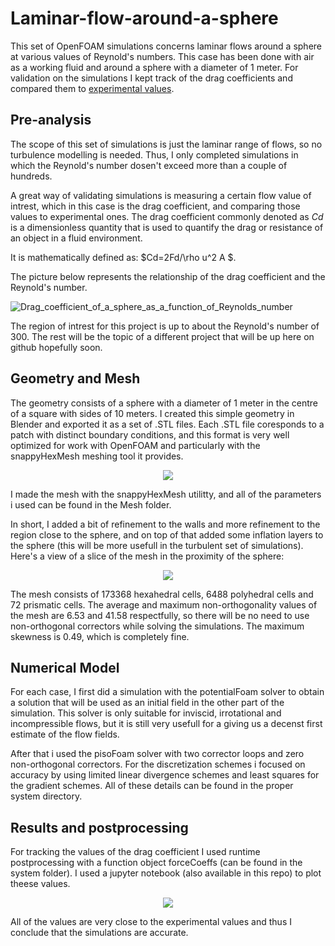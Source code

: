 # Laminar-flow-around-a-sphere

This set of OpenFOAM simulations concerns laminar flows around a sphere at various values of Reynold's numbers. This case has been done with air as a working fluid and around a sphere with a diameter of 1 meter. For validation on the simulations I kept track of the drag coefficients and compared them to [experimental values](https://pages.mtu.edu/~fmorriso/DataCorrelationForSphereDrag2016.pdf). 

## Pre-analysis

The scope of this set of simulations is just the laminar range of flows, so no turbulence modelling is needed. Thus, I only completed simulations in which the Reynold's number dosen't exceed more than a couple of hundreds. 

A great way of validating simulations is measuring a certain flow value of intrest, which in this case is the drag coefficient, and comparing those values to experimental ones. 
The drag coefficient commonly denoted as $Cd$ is a dimensionless quantity that is used to quantify the drag or resistance of an object in a fluid environment.

It is mathematically defined as:
$Cd=2Fd/\rho u^2 A $.

The picture below represents the relationship of the drag coefficient and the Reynold's number.


![Drag_coefficient_of_a_sphere_as_a_function_of_Reynolds_number](https://user-images.githubusercontent.com/84512701/216652882-d4c6538b-f66c-4e6e-9128-afeee3e2c9b4.png)

The region of intrest for this project is up to about the Reynold's number of 300. The rest will be the topic of a different project that will be up here on github hopefully soon. 


## Geometry and Mesh

The geometry consists of a sphere with a diameter of 1 meter in the centre of a square with sides of 10 meters. I created this simple geometry in Blender and exported it as a set of .STL files. Each .STL file coresponds to a patch with distinct boundary conditions, and this format is very well optimized for work with OpenFOAM and particularly with the snappyHexMesh meshing tool it provides.

<p align="center">
  <img src="https://user-images.githubusercontent.com/84512701/216657800-ecafa7f4-00d6-40fa-b3f5-6d4730e16171.png"/>
</p>

I made the mesh with the snappyHexMesh utilitty, and all of the parameters i used can be found in the Mesh folder. 

In short, I added a bit of refinement to the walls and more refinement to the region close to the sphere, and on top of that added some inflation layers to the sphere (this will be more usefull in the turbulent set of simulations). 
Here's a view of a slice of the mesh in the proximity of the sphere:
<p align="center">
  <img src="https://user-images.githubusercontent.com/84512701/216659317-2bde5309-4092-412e-ba88-e1895a9c0e45.png"/>
</p>

The mesh consists of 173368 hexahedral cells, 6488 polyhedral cells and 72 prismatic cells. The average and maximum non-orthogonality values of the mesh are 6.53 and 41.58 respectfully, so there will be no need to use non-orthogonal correctors while solving the simulations. The maximum skewness is 0.49, which is completely fine. 

## Numerical Model

For each case, I first did a simulation with the potentialFoam solver to obtain a solution that will be used as an initial field in the other part of the simulation. This solver is only suitable for inviscid, irrotational and incompressible flows, but it is still very usefull for a giving us a decenst first estimate of the flow fields. 

After that i used the pisoFoam solver with two corrector loops and zero non-orthogonal correctors. For the discretization schemes i focused on accuracy by using limited linear divergence schemes and least squares for the gradient schemes. All of these details can be found in the proper system directory. 


## Results and postprocessing

For tracking the values of the drag coefficient I used runtime postprocessing with a function object forceCoeffs (can be found in the system folder). I used a jupyter notebook (also available in this repo) to plot theese values.

<p align="center">
    <img src="https://user-images.githubusercontent.com/84512701/216769247-eec82cc9-587b-491a-97a1-283813b7427d.png"/>
</p>

All of the values are very close to the experimental values and thus I conclude that the simulations are accurate.
